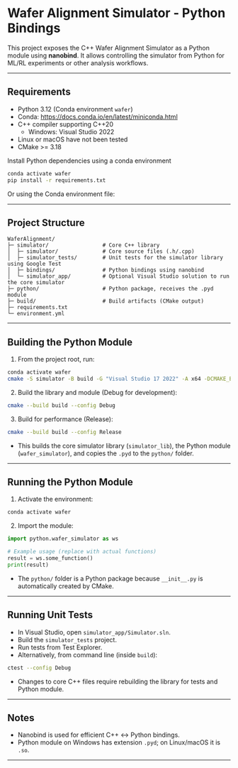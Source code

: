 Wafer Alignment Simulator - Python Bindings
===========================================

This project exposes the C++ Wafer Alignment Simulator as a Python module using **nanobind**. 
It allows controlling the simulator from Python for ML/RL experiments or other analysis workflows.

---

Requirements
------------

- Python 3.12 (Conda environment `wafer`)
- Conda: https://docs.conda.io/en/latest/miniconda.html
- C++ compiler supporting C++20
  - Windows: Visual Studio 2022
- Linux or macOS have not been tested
- CMake >= 3.18

Install Python dependencies using a conda environment

```bash
conda activate wafer
pip install -r requirements.txt
```

Or using the Conda environment file:

---

Project Structure
-----------------

```
WaferAlignment/
├─ simulator/                 # Core C++ library
│  ├─ simulator/              # Core source files (.h/.cpp)
│  ├─ simulator_tests/        # Unit tests for the simulator library using Google Test
│  ├─ bindings/               # Python bindings using nanobind
│  └─ simulator_app/          # Optional Visual Studio solution to run the core simulator
├─ python/                    # Python package, receives the .pyd module
├─ build/                     # Build artifacts (CMake output)
├─ requirements.txt
└─ environment.yml
```

---

Building the Python Module
--------------------------

1. From the project root, run:

```bash
conda activate wafer
cmake -S simulator -B build -G "Visual Studio 17 2022" -A x64 -DCMAKE_BUILD_TYPE=Debug -DBUILD_TESTS=OFF
```

2. Build the library and module (Debug for development):

```bash
cmake --build build --config Debug
```

3. Build for performance (Release):

```bash
cmake --build build --config Release
```

- This builds the core simulator library (`simulator_lib`), the Python module (`wafer_simulator`), 
  and copies the `.pyd` to the `python/` folder.

---

Running the Python Module
-------------------------

1. Activate the environment:

```bash
conda activate wafer
```

2. Import the module:

```python
import python.wafer_simulator as ws

# Example usage (replace with actual functions)
result = ws.some_function()
print(result)
```

- The `python/` folder is a Python package because `__init__.py` is automatically created by CMake.

---

Running Unit Tests
------------------

- In Visual Studio, open `simulator_app/Simulator.sln`.
- Build the `simulator_tests` project.
- Run tests from Test Explorer.
- Alternatively, from command line (inside `build`):

```bash
ctest --config Debug
```

- Changes to core C++ files require rebuilding the library for tests and Python module.

---

Notes
-----

- Nanobind is used for efficient C++ ↔ Python bindings.
- Python module on Windows has extension `.pyd`; on Linux/macOS it is `.so`.

---

